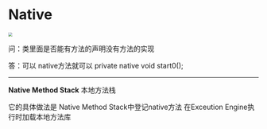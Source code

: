 # Native

<img src="http://img.tomato530.com/JVMPic.png" style="zoom:50%;" />



问：类里面是否能有方法的声明没有方法的实现

答：可以 native方法就可以 private native void start0();

***

**Native Method Stack** 本地方法栈

它的具体做法是 Native Method Stack中登记native方法 在Exceution Engine执行时加载本地方法库

 

